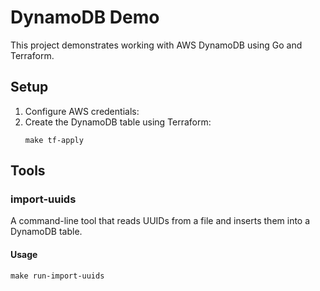 # DynamoDB Demo

This project demonstrates working with AWS DynamoDB using Go and Terraform.

## Setup

1. Configure AWS credentials:
2. Create the DynamoDB table using Terraform:
   ```
   make tf-apply
   ```

## Tools

### import-uuids

A command-line tool that reads UUIDs from a file and inserts them into a DynamoDB table.

#### Usage

```
make run-import-uuids
```
